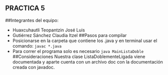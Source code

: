 ## PRACTICA 5
##Integrantes del equipo:
- Huaxcuhautli Teopantzin José Luis
- Gutiérrez Sánchez Claudia Itzel
##Pasos para compilar
- Posicionarse en la carpeta que contiene los .java y en terminal usar el comando: `javac *.java`
- Para correr el programa solo es necesario `java MainListaDoble`
##Consideraciones
Nuestra clase ListaDoblementeLigada viene documentada y aparte cuenta con un archivo doc con la documentación creada con javadoc.
